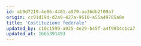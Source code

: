 ```yaml
---
id: ab9d7219-4e86-4401-a979-ae36db2f09a7
origin: cc91d19d-d2a9-427a-9610-a55a49785a8e
title: 'Costituzione federale'
updated_by: c10c1599-a925-4e29-b45f-a4f9934c1ca7
updated_at: 1665391493
---
```

